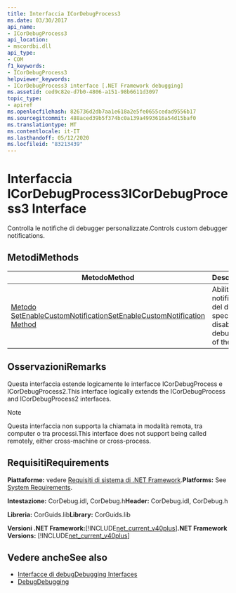 ```yaml
---
title: Interfaccia ICorDebugProcess3
ms.date: 03/30/2017
api_name:
- ICorDebugProcess3
api_location:
- mscordbi.dll
api_type:
- COM
f1_keywords:
- ICorDebugProcess3
helpviewer_keywords:
- ICorDebugProcess3 interface [.NET Framework debugging]
ms.assetid: ced9c82e-d7b0-4806-a151-98b6611d3097
topic_type:
- apiref
ms.openlocfilehash: 826736d2db7aa1e618a2e5fe0655cedad9556b17
ms.sourcegitcommit: 488aced39b5f374bc0a139a4993616a54d15baf0
ms.translationtype: MT
ms.contentlocale: it-IT
ms.lasthandoff: 05/12/2020
ms.locfileid: "83213439"
---
```

# <a name="icordebugprocess3-interface"></a><span data-ttu-id="b106f-102">Interfaccia ICorDebugProcess3</span><span class="sxs-lookup"><span data-stu-id="b106f-102">ICorDebugProcess3 Interface</span></span>
<span data-ttu-id="b106f-103">Controlla le notifiche di debugger personalizzate.</span><span class="sxs-lookup"><span data-stu-id="b106f-103">Controls custom debugger notifications.</span></span>  
  
## <a name="methods"></a><span data-ttu-id="b106f-104">Metodi</span><span class="sxs-lookup"><span data-stu-id="b106f-104">Methods</span></span>  
  
|<span data-ttu-id="b106f-105">Metodo</span><span class="sxs-lookup"><span data-stu-id="b106f-105">Method</span></span>|<span data-ttu-id="b106f-106">Descrizione</span><span class="sxs-lookup"><span data-stu-id="b106f-106">Description</span></span>|  
|------------|-----------------|  
|[<span data-ttu-id="b106f-107">Metodo SetEnableCustomNotification</span><span class="sxs-lookup"><span data-stu-id="b106f-107">SetEnableCustomNotification Method</span></span>](icordebugprocess3-setenablecustomnotification-method.md)|<span data-ttu-id="b106f-108">Abilita e Disabilita le notifiche personalizzate del debugger del tipo specificato.</span><span class="sxs-lookup"><span data-stu-id="b106f-108">Enables and disables custom debugger notifications of the specified type.</span></span>|  
  
## <a name="remarks"></a><span data-ttu-id="b106f-109">Osservazioni</span><span class="sxs-lookup"><span data-stu-id="b106f-109">Remarks</span></span>  
 <span data-ttu-id="b106f-110">Questa interfaccia estende logicamente le interfacce ICorDebugProcess e ICorDebugProcess2.</span><span class="sxs-lookup"><span data-stu-id="b106f-110">This interface logically extends the ICorDebugProcess and ICorDebugProcess2 interfaces.</span></span>  
  
> [!NOTE]
> <span data-ttu-id="b106f-111">Questa interfaccia non supporta la chiamata in modalità remota, tra computer o tra processi.</span><span class="sxs-lookup"><span data-stu-id="b106f-111">This interface does not support being called remotely, either cross-machine or cross-process.</span></span>  
  
## <a name="requirements"></a><span data-ttu-id="b106f-112">Requisiti</span><span class="sxs-lookup"><span data-stu-id="b106f-112">Requirements</span></span>  
 <span data-ttu-id="b106f-113">**Piattaforme:** vedere [Requisiti di sistema di .NET Framework](../../get-started/system-requirements.md).</span><span class="sxs-lookup"><span data-stu-id="b106f-113">**Platforms:** See [System Requirements](../../get-started/system-requirements.md).</span></span>  
  
 <span data-ttu-id="b106f-114">**Intestazione:** CorDebug.idl, CorDebug.h</span><span class="sxs-lookup"><span data-stu-id="b106f-114">**Header:** CorDebug.idl, CorDebug.h</span></span>  
  
 <span data-ttu-id="b106f-115">**Libreria:** CorGuids.lib</span><span class="sxs-lookup"><span data-stu-id="b106f-115">**Library:** CorGuids.lib</span></span>  
  
 <span data-ttu-id="b106f-116">**Versioni .NET Framework:**[!INCLUDE[net_current_v40plus](../../../../includes/net-current-v40plus-md.md)]</span><span class="sxs-lookup"><span data-stu-id="b106f-116">**.NET Framework Versions:** [!INCLUDE[net_current_v40plus](../../../../includes/net-current-v40plus-md.md)]</span></span>  
  
## <a name="see-also"></a><span data-ttu-id="b106f-117">Vedere anche</span><span class="sxs-lookup"><span data-stu-id="b106f-117">See also</span></span>

- [<span data-ttu-id="b106f-118">Interfacce di debug</span><span class="sxs-lookup"><span data-stu-id="b106f-118">Debugging Interfaces</span></span>](debugging-interfaces.md)
- [<span data-ttu-id="b106f-119">Debug</span><span class="sxs-lookup"><span data-stu-id="b106f-119">Debugging</span></span>](index.md)
